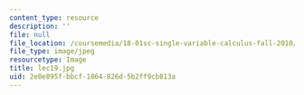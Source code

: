 ```yaml
---
content_type: resource
description: ''
file: null
file_location: /coursemedia/18-01sc-single-variable-calculus-fall-2010/2e0e895fbbcf1864826d5b2ff9cb813a_lec19.jpg
file_type: image/jpeg
resourcetype: Image
title: lec19.jpg
uid: 2e0e895f-bbcf-1864-826d-5b2ff9cb813a
---
```

